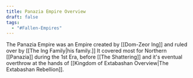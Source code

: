 ```yaml
---
title: Panazia Empire Overview
draft: false
tags:
  - "#Fallen-Empires"
---
```

 The Panazia Empire was an Empire created by [[Dom-Zeor Ing]] and ruled over by [[The Ing Family|his family.]] It covered most for Northern [[Panazia]] during the 1st Era, before [[The Shattering]] and it's eventual overthrow at the hands of [[Kingdom of Extabashan Overview|The Extabashan Rebellion]].